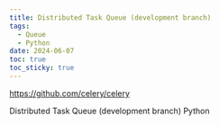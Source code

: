 ```yaml
---
title: Distributed Task Queue (development branch)
tags:
  - Queue
  - Python
date: 2024-06-07
toc: true
toc_sticky: true
---
```

https://github.com/celery/celery

Distributed Task Queue (development branch)
Python 
# 
